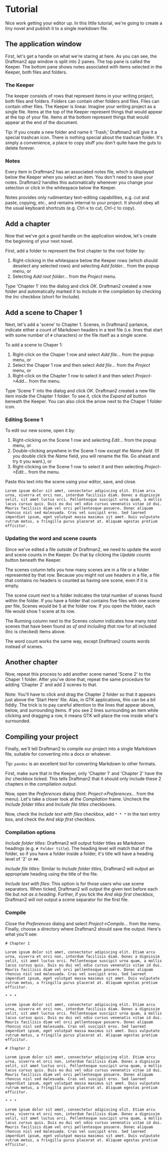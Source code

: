 # Tutorial

Nice work getting your editor up. In this little tutorial, we're going to create a tiny novel and publish it to a single markdown file.

## The application window

First, let's get a handle on what we're staring at here. As you can see, the Draftman2 app window is split into 2 panes. The top pane is called the Keeper. The bottom pane shows notes associated with items selected in the Keeper, both files and folders.

### The Keeper

The keeper consists of rows that represent items in your writing project, both files and folders. Folders can contain other folders and files. Files can contain other files. The Keeper is linear. Imagine your writing project as a single file. Items at the top of the Keeper represent things that would appear at the top of your file. Items at the bottom represent things that would appear at the end of the document.

Tip: If you create a new folder and name it 'Trash,' Draftman2 will give it a special trashcan icon. There is nothing special about the trashcan folder. It's simply a convenience, a place to copy stuff you don't quite have the guts to delete forever.

### Notes

Every item in Draftman2 has an associated notes file, which is displayed below the Keeper when you select an item. You don't need to save your notes. Draftman2 handles this automatically whenever you change your selection or click in the whitespace below the Keeper.

Notes provides only rudimentary text-editing capabilities, e.g. cut and paste, copying, etc., and remains internal to your project. It should obey all the usual keyboard shortcuts (e.g. Ctrl-x to cut, Ctrl-c to copy).

## Add a chapter

Now that we've got a good handle on the application window, let's create the beginning of your next novel.

First, add a folder to represent the first chapter to the root folder by:

1. Right-clicking in the whitespace below the Keeper rows (which should deselect
   any selected rows) and selecting _Add folder..._ from the popup  menu, or
2. Selecting _Add root folder..._ from the _Project_ menu.

Type 'Chapter 1' into the dialog and click _OK_. Draftman2 created a new folder and automatically marked it to include in the compilation by checking the _Inc_ checkbox (short for Include).

## Add a scene to Chaper 1

Next, let's add a 'scene' to Chapter 1. Scenes, in Draftman2 parlance, indicate either a count of Markdown headers in a text file (i.e. lines that start with some number of `#` characters) or the file itself as a single scene.

To add a scene to Chaper 1:

1. Right-click on the Chaper 1 row and select _Add file..._ from the popup menu, or
2. Select the Chaper 1 row and then select _Add file..._ from the _Project_ menu, or
3. Right-click on the Chapter 1 row to select it and then select *Project->Add...* from the menu.

Type 'Scene 1' into the dialog and click _OK_. Draftman2 created a new file item inside the Chapter 1 folder. To see it, click the _Expand all_ button beneath the Keeper. You can also click the arrow next to the Chaper 1 folder icon.

### Editing Scene 1

To edit our new scene, open it by:

1. Right-clicking on the Scene 1 row and selecting _Edit..._ from the popup menu, or
2. Double-clicking anywhere in the Scene 1 row _except the Name field_. (If you double click the _Name_ field, you will rename the file. Go ahead and try it you want.), or
3. Right-clicking on the Scene 1 row to select it and then selecting *Project->Edit...* from the menu.

Paste this text into the scene using your editor, save, and close.

```
Lorem ipsum dolor sit amet, consectetur adipiscing elit. Etiam arcu urna, viverra et orci non, interdum facilisis diam. Donec a dignissim velit, sit amet luctus orci. Pellentesque suscipit urna quam, a mollis lacus cursus quis. Duis eu dui vel odio cursus venenatis vitae id dui. Mauris facilisis diam vel orci pellentesque posuere. Donec aliquam rhoncus nisl sed malesuada. Cras vel suscipit eros. Sed laoreet imperdiet ipsum, eget volutpat massa maximus sit amet. Duis vulputate rutrum metus, a fringilla purus placerat at. Aliquam egestas pretium efficitur. 
```

### Updating the word and scene counts

Since we've edited a file outside of Draftman2, we need to update the word and scene counts in the Keeper. Do that by clicking the _Update counts_ button beneath the Keeper.

The scenes column tells you how many scenes are in a file or a folder represented by that row.  Because you might not use headers in a file, a file that contains no headers is counted as having one scene, even if it is empty.

The scene count next to a folder indicates the total number of scenes found within the folder. If you have a folder that contains five files with one scene per file, Scenes would be 5 at the folder row. If you open the folder, each file would show 1 scene at its row.

The Running column next to the Scenes column indicates how many *total* scenes that have been found *as of and including that row* for all included (Inc is checked) items above.

The word count works the same way, except Draftman2 counts words instead of scenes.

## Another chapter

Now, repeat this process to add another scene named 'Scene 2' to the Chaper 1 folder. After you've done that, repeat the same procedure for adding 'Chapter 2' and add 2 scenes to that.

Note: You'll have to click and drag the Chapter 2 folder so that it appears just above the 'Start Here' file. Alas, in GTK applications, this can be a bit fiddly. The trick is to pay careful attention to the lines that appear above, below, and surrounding items. If you see 2 lines surrounding an item while clicking and dragging a row, it means GTK will place the row inside what's surrounded.

## Compiling your project

Finally, we'll tell Draftman2 to compile our project into a single Markdown file, suitable for converting into a docx or whatever. 

Tip: `pandoc` is an excellent tool for converting Markdown to other formats.

First, make sure that in the Keeper, only 'Chapter 1' and 'Chapter 2' have the _Inc_ checkbox ticked. This tells Draftman2 that it should only include these 2 chapters in the compilation output.

Now, open the _Preferences_ dialog (hint: _Project->Preferences..._ from the menu). Let's take a closer look at the _Compilation_ frame. Uncheck the _Include folder titles_ and _Include file titles_ checkboxes. 

Now, check the _Include text with files_ checkbox, add `* * *` in the text entry box, and check the _And skip first_ checkbox.

### Compilation options

_Include folder titles_: Draftman2 will output folder titles as Markdown headings (e.g. `# Folder title`). The heading level will match that of the folder, so if you have a folder inside a folder, it's title will have a heading level of '2' or `##`.

_Include file titles_: Similar to _Include folder titles_, Draftman2 will output an appropriate heading using the title of the file.

_Include text with files_: This option is for those users who use scene separators. When ticked, Draftman2 will output the given text before each file but _not as a heading_. Further, if you tick the _And skip first_ checkbox, Draftman2 will _not_ output a scene separator for the first file.

### Compile

Close the _Preferences_ dialog and select _Project->Compile..._ from the menu. Finally, choose a directory where Draftman2 should save the output. Here's what you'll see:

```
# Chapter 1

Lorem ipsum dolor sit amet, consectetur adipiscing elit. Etiam arcu  urna, viverra et orci non, interdum facilisis diam. Donec a dignissim  velit, sit amet luctus orci. Pellentesque suscipit urna quam, a mollis  lacus cursus quis. Duis eu dui vel odio cursus venenatis vitae id dui.  Mauris facilisis diam vel orci pellentesque posuere. Donec aliquam  rhoncus nisl sed malesuada. Cras vel suscipit eros. Sed laoreet  imperdiet ipsum, eget volutpat massa maximus sit amet. Duis vulputate  rutrum metus, a fringilla purus placerat at. Aliquam egestas pretium  efficitur.

* * *

Lorem ipsum dolor sit amet, consectetur adipiscing elit. Etiam arcu  urna, viverra et orci non, interdum facilisis diam. Donec a dignissim  velit, sit amet luctus orci. Pellentesque suscipit urna quam, a mollis  lacus cursus quis. Duis eu dui vel odio cursus venenatis vitae id dui.  Mauris facilisis diam vel orci pellentesque posuere. Donec aliquam  rhoncus nisl sed malesuada. Cras vel suscipit eros. Sed laoreet  imperdiet ipsum, eget volutpat massa maximus sit amet. Duis vulputate  rutrum metus, a fringilla purus placerat at. Aliquam egestas pretium  efficitur.

# Chapter 2

Lorem ipsum dolor sit amet, consectetur adipiscing elit. Etiam arcu  urna, viverra et orci non, interdum facilisis diam. Donec a dignissim  velit, sit amet luctus orci. Pellentesque suscipit urna quam, a mollis  lacus cursus quis. Duis eu dui vel odio cursus venenatis vitae id dui.  Mauris facilisis diam vel orci pellentesque posuere. Donec aliquam  rhoncus nisl sed malesuada. Cras vel suscipit eros. Sed laoreet  imperdiet ipsum, eget volutpat massa maximus sit amet. Duis vulputate  rutrum metus, a fringilla purus placerat at. Aliquam egestas pretium  efficitur.

* * *

Lorem ipsum dolor sit amet, consectetur adipiscing elit. Etiam arcu  urna, viverra et orci non, interdum facilisis diam. Donec a dignissim  velit, sit amet luctus orci. Pellentesque suscipit urna quam, a mollis  lacus cursus quis. Duis eu dui vel odio cursus venenatis vitae id dui.  Mauris facilisis diam vel orci pellentesque posuere. Donec aliquam  rhoncus nisl sed malesuada. Cras vel suscipit eros. Sed laoreet  imperdiet ipsum, eget volutpat massa maximus sit amet. Duis vulputate  rutrum metus, a fringilla purus placerat at. Aliquam egestas pretium  efficitur.
```

